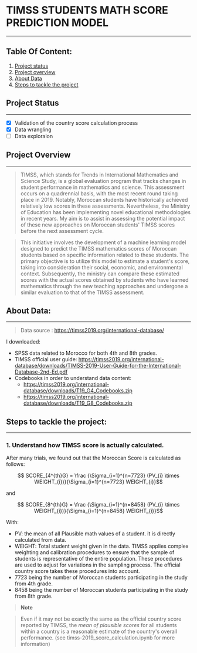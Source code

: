 # TIMSS STUDENTS MATH SCORE PREDICTION MODEL
***
## Table Of Content:
1. [Project status](#project-status)
2. [Project overview](#project-overview)
3. [About Data](#about-data)
4. [Steps to tackle the project](#steps-to-tackle-the-project)

## Project Status
***
- [x] Validation of the country score calculation process 
- [x] Data wrangling
- [ ] Data exploraion

## Project Overview
***

>TIMSS, which stands for Trends in International Mathematics and Science Study, is a global evaluation program that tracks changes in student performance in mathematics and science. This assessment occurs on a quadrennial basis, with the most recent round taking place in 2019. Notably, Moroccan students have historically achieved relatively low scores in these assessments. Nevertheless, the Ministry of Education has been implementing novel educational methodologies in recent years. My aim is to assist in assessing the potential impact of these new approaches on Moroccan students' TIMSS scores before the next assessment cycle.

>This initiative involves the development of a machine learning model designed to predict the TIMSS mathematics scores of Moroccan students based on specific information related to these students. The primary objective is to utilize this model to estimate a student's score, taking into consideration their social, economic, and environmental context. Subsequently, the ministry can compare these estimated scores with the actual scores obtained by students who have learned mathematics through the new teaching approaches and undergone a similar evaluation to that of the TIMSS assessment.

## About Data:
***
>Data source : https://timss2019.org/international-database/ 

I downloaded: 
* SPSS data related to Morocco for both 4th and 8th grades.
* TIMSS official user guide: https://timss2019.org/international-database/downloads/TIMSS-2019-User-Guide-for-the-International-Database-2nd-Ed.pdf 
* Codebooks in order to understand data content:
    * https://timss2019.org/international-database/downloads/T19_G4_Codebooks.zip
    * https://timss2019.org/international-database/downloads/T19_G8_Codebooks.zip


## Steps to tackle the project:
***
### 1. Understand how TIMSS score is actually calculated.
After many trials, we found out that the Moroccan Score is calculated as follows:

$$ SCORE_{4^{th}G} = \frac {\Sigma_{i=1}^{n=7723} (PV_{i} \times WEIGHT_{i})}{\Sigma_{i=1}^{n=7723}  WEIGHT_{i}}$$  

and 

$$ SCORE_{8^{th}G} = \frac {\Sigma_{i=1}^{n=8458} (PV_{i} \times WEIGHT_{i})}{\Sigma_{i=1}^{n=8458}  WEIGHT_{i}}$$ 

With:
* PV: the mean of all Plausible math values of a student. it is directly calculated from data.
* WEIGHT: Total student weight given in the data. TIMSS applies complex weighting and calibration procedures to ensure that the sample of students is representative of the entire population. These procedures are used to adjust for variations in the sampling process. The official country score takes these procedures into account.
* 7723 being the number of Moroccan students participating in the study from 4th grade.
* 8458 being the number of Moroccan students participating in the study from 8th grade.

> __Note__

>Even if it may not be exactly the same as the official country score reported by TIMSS, the *mean of plausible scores* for all students within a country is a reasonable estimate of the country's overall performance. (see timss-2019_score_calculation.ipynb for more information)

